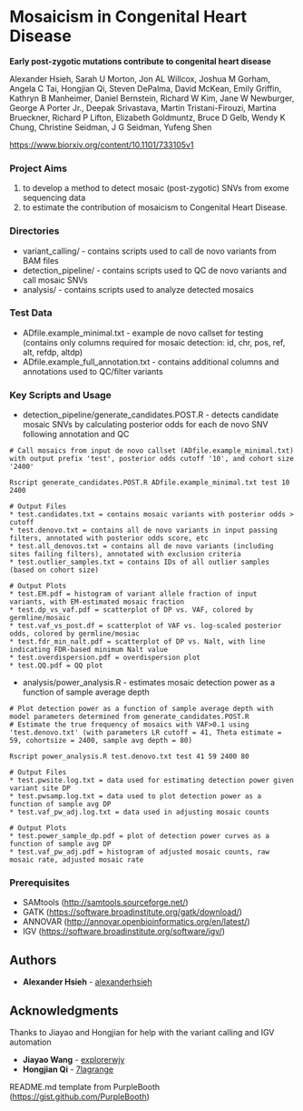# Mosaicism in Congenital Heart Disease

**Early post-zygotic mutations contribute to congenital heart disease**

Alexander Hsieh, Sarah U Morton, Jon AL Willcox, Joshua M Gorham, Angela C Tai, Hongjian Qi, Steven DePalma, David McKean, Emily Griffin, Kathryn B Manheimer, Daniel Bernstein, Richard W Kim, Jane W Newburger, George A Porter Jr., Deepak Srivastava, Martin Tristani-Firouzi, Martina Brueckner, Richard P Lifton, Elizabeth Goldmuntz, Bruce D Gelb, Wendy K Chung, Christine Seidman, J G Seidman, Yufeng Shen

https://www.biorxiv.org/content/10.1101/733105v1

### Project Aims
1. to develop a method to detect mosaic (post-zygotic) SNVs from exome sequencing data 
2. to estimate the contribution of mosaicism to Congenital Heart Disease.  

### Directories
* variant_calling/ - contains scripts used to call de novo variants from BAM files
* detection_pipeline/ - contains scripts used to QC de novo variants and call mosaic SNVs
* analysis/ - contains scripts used to analyze detected mosaics

### Test Data
* ADfile.example_minimal.txt - example de novo callset for testing (contains only columns required for mosaic detection: id, chr, pos, ref, alt, refdp, altdp)
* ADfile.example_full_annotation.txt - contains additional columns and annotations used to QC/filter variants

### Key Scripts and Usage
* detection_pipeline/generate_candidates.POST.R - detects candidate mosaic SNVs by calculating posterior odds for each de novo SNV following annotation and QC
```
# Call mosaics from input de novo callset (ADfile.example_minimal.txt) with output prefix 'test', posterior odds cutoff '10', and cohort size '2400'

Rscript generate_candidates.POST.R ADfile.example_minimal.txt test 10 2400

# Output Files
* test.candidates.txt = contains mosaic variants with posterior odds > cutoff
* test.denovo.txt = contains all de novo variants in input passing filters, annotated with posterior odds score, etc
* test.all_denovos.txt = contains all de novo variants (including sites failing filters), annotated with exclusion criteria
* test.outlier_samples.txt = contains IDs of all outlier samples (based on cohort size)

# Output Plots
* test.EM.pdf = histogram of variant allele fraction of input variants, with EM-estimated mosaic fraction
* test.dp_vs_vaf.pdf = scatterplot of DP vs. VAF, colored by germline/mosaic
* test.vaf_vs_post.df = scatterplot of VAF vs. log-scaled posterior odds, colored by germline/mosiac
* test.fdr_min_nalt.pdf = scatterplot of DP vs. Nalt, with line indicating FDR-based minimum Nalt value
* test.overdispersion.pdf = overdispersion plot
* test.QQ.pdf = QQ plot
```
* analysis/power_analysis.R - estimates mosaic detection power as a function of sample average depth
```
# Plot detection power as a function of sample average depth with model parameters determined from generate_candidates.POST.R 
# Estimate the true frequency of mosaics with VAF>0.1 using 'test.denovo.txt' (with parameters LR cutoff = 41, Theta estimate = 59, cohortsize = 2400, sample avg depth = 80)

Rscript power_analysis.R test.denovo.txt test 41 59 2400 80

# Output Files
* test.pwsite.log.txt = data used for estimating detection power given variant site DP
* test.pwsamp.log.txt = data used to plot detection power as a function of sample avg DP
* test.vaf_pw_adj.log.txt = data used in adjusting mosaic counts

# Output Plots
* test.power_sample_dp.pdf = plot of detection power curves as a function of sample avg DP
* test.vaf_pw_adj.pdf = histogram of adjusted mosaic counts, raw mosaic rate, adjusted mosaic rate
```


### Prerequisites

- SAMtools (http://samtools.sourceforge.net/)
- GATK (https://software.broadinstitute.org/gatk/download/)
- ANNOVAR (http://annovar.openbioinformatics.org/en/latest/)
- IGV (https://software.broadinstitute.org/software/igv/)

## Authors

* **Alexander Hsieh** - [alexanderhsieh](https://github.com/alexanderhsieh)

## Acknowledgments

Thanks to Jiayao and Hongjian for help with the variant calling and IGV automation
* **Jiayao Wang** - [explorerwjy](https://github.com/explorerwjy)
* **Hongjian Qi** - [7lagrange](https://github.com/7lagrange)

README.md template from PurpleBooth (https://gist.github.com/PurpleBooth)
